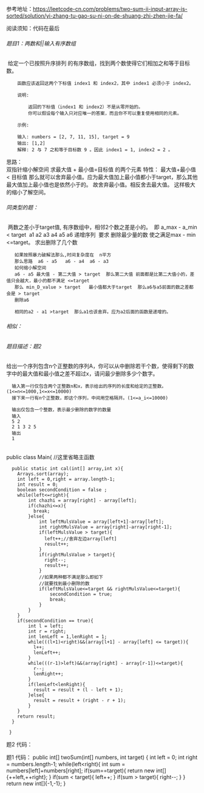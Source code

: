 参考地址：https://leetcode-cn.com/problems/two-sum-ii-input-array-is-sorted/solution/yi-zhang-tu-gao-su-ni-on-de-shuang-zhi-zhen-jie-fa/

阅读须知：代码在最后

###### 题目1：两数和||输入有序数组

​        给定一个已按照升序排列 的有序数组，找到两个数使得它们相加之和等于目标数。

        函数应该返回这两个下标值 index1 和 index2，其中 index1 必须小于 index2。
    
        说明:
    
            返回的下标值（index1 和 index2）不是从零开始的。
            你可以假设每个输入只对应唯一的答案，而且你不可以重复使用相同的元素。
    
        示例:
    
        输入: numbers = [2, 7, 11, 15], target = 9
        输出: [1,2]
        解释: 2 与 7 之和等于目标数 9 。因此 index1 = 1, index2 = 2 。

 思路：       
      双指针缩小解空间
      求最大值 + 最小值=目标值   的两个元素
      特性： 最大值+最小值< 目标值  那么就可以舍弃最小值。应为最大值加上最小值都小于target，那么其他最大值加上最小值也是依然小于的。
            故舍弃最小值。相反舍去最大值。
      这样极大的缩小了解空间。
      

###### 同类型的题：      

​       两数之差小于target值,        有序数组中，相邻2个数之差是小的。
​       即  a_max  - a_min  < target 
​       a1  a2 a3 a4 a5 a6   递增序列
​       要求   删除最少量的数 使之满足max - min <=target。 求出删除了几个数
​       

       如果按照暴力破解法那么,时间复杂度在  n平方
       那么思路  a6 - a5   a6 - a4  a6 - a3
       如何缩小解空间
       a6 - a5 最大值 - 第二大值 > target  那么第二大值 前面都是比第二大值小的，差值只会越大，最小的都不满足 <=target
       那么 min_D_value > target   最小值都大于target  那么a6与a5前面的数之差都会是 > target
       删除a6
       
       相同的a2 - a1 >target  那么a1也该舍弃。应为a2后面的函数是递增的。
###### 相似：       

###### 题目描述：题2

​      给出一个序列包含n个正整数的序列A，你可以从中删除若干个数，使得剩下的数字中的最大值和最小值之差不超过x，请问最少删除多少个数字。
​      

      输入第一行仅包含两个正整数n和x，表示给出的序列的长度和给定的正整数。(1<=n<=1000,1<=x<=10000)
      接下来一行有n个正整数，即这个序列，中间用空格隔开。(1<=a_i<=10000)
      
      输出仅包含一个整数，表示最少删除的数字的数量
      输入
      5 2
      2 1 3 2 5
      输出
      1


​     
     public class Main{
      //这里省略主函数
      
      public static int cal(int[] array,int x){
        Arrays.sort(array);
        int left = 0,right = array.length-1;
        int result = 0;
        boolean secondCondition = false ;
        while(left<=right){
            int chazhi = array[right] - array[left];
            if(chazhi<=x){
              break;
            }else{
                int leftMulsValue = array[left+1]-array[left];
                int rightMulsValue = array[right]-array[right-1];
                if(leftMulsValue > target){
                  left++;//舍弃左边array[left]
                  result++;
                }
                if(rightMulsValue > target){
                  right--;
                  result++;
                }
                //如果两种都不满足那么即如下
                //就要找到最小删除的数
                if(leftMulsValue<=target && rightMulsValue<=target){
                    secondCondition = true;
                    break;
                }     
            }
        }
        if(secondCondition == true){
            int l = left;
            int r = right;
            int lenLeft = 1,lenRight = 1;
            while(((l+1)<right)&&(array[l+1] - array[left] <= target)){
              l++;
              lenLeft++;
            }
            while(((r-1)>left)&&(array[right] - array[r-1])<=target){
              r--;
              lenRight++;
            }
            if(lenLeft<lenRight){
              result = result + (l - left + 1);
            }else{
              result = result + (right - r + 1);
            }
        }
        return result;
      }
     
     }


题2  代码：
      
      
        
题1  代码：
  public int[] twoSum(int[] numbers, int target) {
         int left = 0;
         int right = numbers.length-1;
         while(left<right){
             int sum = numbers[left]+numbers[right];
             if(sum==target){
                 return new int[]{++left,++right};
             }
             if(sum < target){
                 left++;
             }
             if(sum > target){
                 right--;
             }
         }
         return new int[]{-1,-1};
      }


